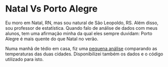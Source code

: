 # Natal Vs Porto Alegre

Eu moro em Natal, RN, mas sou natural de São Leopoldo, RS. Além disso, sou professor de estatística. Quando falo de análise de dados com meus alunos, tem uma afirmação minha da qual eles sempre duvidam: Porto Alegre é mais quente do que Natal no verão.

Numa manhã de tédio em casa, fiz uma [pequena análise](../comparacao.html) comparando as temperaturas das duas cidades. Disponibilizei também os dados e o código utilizado para isto.

